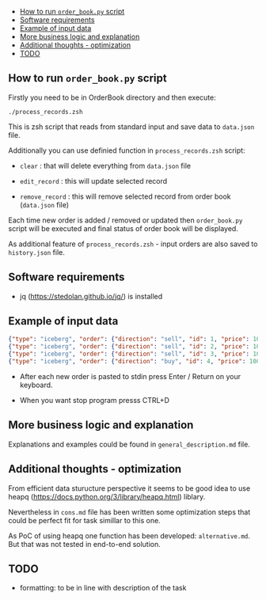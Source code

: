<!-- TOC -->

- [How to run `order_book.py` script](#how-to-run-order_bookpy-script)
- [Software requirements](#software-requirements)
- [Example of input data](#example-of-input-data)
- [More business logic and explanation](#more-business-logic-and-explanation)
- [Additional thoughts - optimization](#additional-thoughts---optimization)
- [TODO](#todo)

<!-- /TOC -->

## How to run `order_book.py` script

Firstly you need to be in OrderBook directory and then execute:

`./process_records.zsh`

This is zsh script that reads from standard input and save data to `data.json` file.

Additionally you can use definied function in `process_records.zsh` script:

- `clear` : that will delete everything from `data.json` file

- `edit_record` : this will update selected record

- `remove_record` : this will remove selected record from order book (`data.json` file)

Each time new order is added / removed or updated then `order_book.py` script will be executed and final status of order book will be displayed.

As additional feature of `process_records.zsh` - input orders are also saved to `history.json` file.

## Software requirements

- jq (https://stedolan.github.io/jq/) is installed

## Example of input data

```json
{"type": "iceberg", "order": {"direction": "sell", "id": 1, "price": 100, "quantity": 200,"peak": 100}}
{"type": "iceberg", "order": {"direction": "sell", "id": 2, "price": 100, "quantity": 300,"peak": 100}}
{"type": "iceberg", "order": {"direction": "sell", "id": 3, "price": 100, "quantity": 200,"peak": 100}}
{"type": "iceberg", "order": {"direction": "buy", "id": 4, "price": 100, "quantity": 500,"peak": 100}}
```

- After each new order is pasted to stdin press Enter / Return on your keyboard.

- When you want stop program presss CTRL+D

## More business logic and explanation

Explanations and examples could be found in `general_description.md` file.

## Additional thoughts - optimization

From efficient data sturucture perspective it seems to be good idea to use heapq (https://docs.python.org/3/library/heapq.html) liblary.

Nevertheless in `cons.md` file has been written some optimization steps that could be perfect fit for task simillar to this one.

As PoC of using heapq one function has been developed: `alternative.md`. But that was not tested in end-to-end solution.

## TODO

- formatting: to be in line with description of the task
